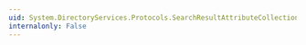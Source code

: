 ```yaml
---
uid: System.DirectoryServices.Protocols.SearchResultAttributeCollection.Contains(System.String)
internalonly: False
---
```

